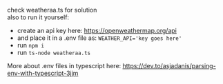 check weatheraa.ts for solution <br>
also to run it yourself:

- create an api key here: https://openweathermap.org/api
- and place it in a .env file as: `WEATHER_API='key goes here'`
- run `npm i`
- run `ts-node weatheraa.ts`

More about .env files in typescript here:
https://dev.to/asjadanis/parsing-env-with-typescript-3jjm
